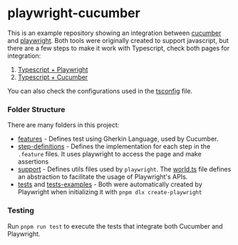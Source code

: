 # playwright-cucumber

This is an example repository showing an integration between [cucumber](https://cucumber.io/) and [playwright](https://playwright.dev/). 
Both tools were originally created to support javascript, but there are a few steps to make it work with Typescript, check both pages for integration:

1. [Typescript + Playwright](https://playwright.dev/docs/test-typescript)
1. [Typescript + Cucumber](https://stackoverflow.com/a/58606107/11726399)

You can also check the configurations used in the [tsconfig](./tsconfig.json) file.


### Folder Structure

There are many folders in this project:

* [features](./features/) - Defines test using Gherkin Language, used by Cucumber.
* [step-definitions](./step-definitions/) - Defines the implementation for each step in the `.feature` files. It uses playwright to access the page and make assertions
* [support](./support/) - Defines utils files used by `playwright`. The [world.ts](https://github.com/thiagomini/playwright-cucumber/blob/95d054ebeaef0523b89cc30e2755379a431eb04f/support/world.ts)
file defines an abstraction to facilitate the usage of Playwright's APIs.
* [tests](./tests/) and [tests-examples](./tests-examples/) - Both were automatically created by Playwright when initializing it with `pnpm dlx create-playwright`

### Testing

Run `pnpm run test` to execute the tests that integrate both Cucumber and Playwright.

